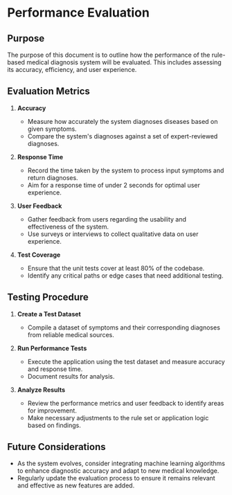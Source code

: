 # Performance Evaluation

## Purpose
The purpose of this document is to outline how the performance of the rule-based medical diagnosis system will be evaluated. This includes assessing its accuracy, efficiency, and user experience.

## Evaluation Metrics

1. **Accuracy**
   - Measure how accurately the system diagnoses diseases based on given symptoms.
   - Compare the system's diagnoses against a set of expert-reviewed diagnoses.

2. **Response Time**
   - Record the time taken by the system to process input symptoms and return diagnoses.
   - Aim for a response time of under 2 seconds for optimal user experience.

3. **User Feedback**
   - Gather feedback from users regarding the usability and effectiveness of the system.
   - Use surveys or interviews to collect qualitative data on user experience.

4. **Test Coverage**
   - Ensure that the unit tests cover at least 80% of the codebase.
   - Identify any critical paths or edge cases that need additional testing.

## Testing Procedure

1. **Create a Test Dataset**
   - Compile a dataset of symptoms and their corresponding diagnoses from reliable medical sources.

2. **Run Performance Tests**
   - Execute the application using the test dataset and measure accuracy and response time.
   - Document results for analysis.

3. **Analyze Results**
   - Review the performance metrics and user feedback to identify areas for improvement.
   - Make necessary adjustments to the rule set or application logic based on findings.

## Future Considerations
- As the system evolves, consider integrating machine learning algorithms to enhance diagnostic accuracy and adapt to new medical knowledge.
- Regularly update the evaluation process to ensure it remains relevant and effective as new features are added.
